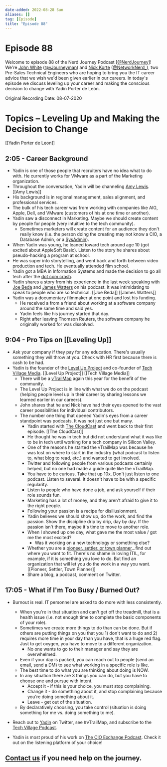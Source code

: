 ```yaml
---
date-added: 2022-08-28 Sun
aliases: []
tag: [Episode]
title: "Episode 88"
---
```


# Episode 88

Welcome to episode 88 of the Nerd Journey Podcast [[@NerdJourney](https://twitter.com/NerdJourney/)]! We're [John White](https://www.linkedin.com/in/vJourneyman/) ([@vJourneyman](https://twitter.com/vJourneyman)) and [Nick Korte](https://www.linkedin.com/in/nickkortenetworknerd/) ([@NetworkNerd_](https://twitter.com/NetworkNerd_/)), two Pre-Sales Technical Engineers who are hoping to bring you the IT career advice that we wish we'd been given earlier in our careers. In today's episode we discuss leveling up your career and making the conscious decision to change with Yadin Porter de León.  

Original Recording Date: 08-07-2020


Topics – Leveling Up and Making the Decision to Change
======================================================
[[Yadin Porter de Leon]] 


## 2:05 - Career Background
* Yadin is one of those people that recruiters have no idea what to do with.  He currently works for VMware as a part of the Marketing organization.
* Throughout the conversation, Yadin will be channeling [Amy Lewis](https://twitter.com/CommsNinja). [[Amy Lewis]]
* His background is in regional management, sales alignment, and professional services.
* The bulk of his tech career was from working with companies like AIG, Apple, Dell, and VMware (customers of his at one time or another).
* Yadin saw a disconnect in Marketing.  Maybe we should create content by people for people (very intuitive to the tech community).
	* Sometimes marketers will create content for an audience they don't really know (i.e. the person doing the creating may not know a CIO, a Database Admin, or a [SysAdmin](https://en.wikipedia.org/wiki/System_administrator)).
* When Yadin was young, he leaned toward tech around age 10 (got excited about AppleSoft Basic).  Listen to the story he shares about pseudo-hacking a program at school.
* He was super into storytelling, and went back and forth between video production and tech.  He eventually attended film school.
* Yadin got a MBA in Information Systems and made the decision to go all tech after the [dot com crash](https://www.newsweek.com/dotcom-bubble-crash-20-anniversary-technology-companies-ever-happen-again-1491385).
* Yadin shares a story from his experience in the last week speaking with [Joe Beda](https://twitter.com/jbeda) and [James Watters](https://twitter.com/wattersjames) on his podcast.  It was intimidating to speak to people who are so technical. [[Joe Beda]] [[James Watters]]
* Yadin was a documentary filmmaker at one point and lost his funding.
	* He received a from a friend about working at a software company around the same time and said yes.
	* Yadin feels like his journey started that day.
	* Right after leaving Thomson Reuters, the software company he originally worked for was dissolved.

## 9:04 - Pro Tips on [[Leveling Up]]
* Ask your company if they pay for any education.  There's usually something they will throw at you.  Check with HR first because there is cash to be had.
* Yadin is the founder of the [Level Up Project](https://twitter.com/tech_levelup) and co-founder of [Tech Village Media](https://www.linkedin.com/company/tech-village-media). [[Level Up Project]] [[Tech Village Media]]
	* There will be a [vTrailMap](https://twitter.com/hashtag/vtrailmap) again this year for the benefit of the community.
	* The Level Up Project is in line with what we do on the podcast (helping people level up in their career by sharing lessons we learned earlier in our careers).  
	* John shares that he and Nick have had their eyes opened to the vast career possibilities for individual contributors.
	* The number one thing that opened Yadin's eyes from a career standpoint was podcasts.  It was not just one but many.
		* Yadin started with [The CloudCast](https://www.thecloudcast.net/) and went back to their first episode.  [[The CloudCast]]
		* He thought he was in tech but did not understand what it was like to be in tech until working for a tech company in Silicon Valley.
		* One of the reasons he started the vTrailMap was because he was lost on where to start in the industry (what podcast to listen to, what blog to read, etc.) and wanted to get involved.
		* Twitter and following people from various podcasts certainly helped, but no one had made a guide quite like the vTrailMap.
		* You have to be curious.  Take that up 10x.  Don't just listen to one podcast.  Listen to several.  It doesn't have to be with a specific regularity.
		* Listen to people who have done a job, and ask yourself if their role sounds fun.
		* Marketing has a lot of money, and they aren't afraid to give it to the right people.
		* Following your passion is a recipe for disillusionment.  
		* Yadin believes we should show up, do the work, and find the passion.  Show the discipline drip by drip, day by day.  If the passion isn't there, maybe it's time to move to another role.
		* When I showed up one day, what gave me the most value / got me the most excited?
			* Was it working on a new technology or something else?
		* Whether you are a [pioneer, settler, or town planner](http://geek-whisperers.com/2016/02/the-pioneer-settler-town-planner-continuum-with-brian-gracely/)…find out where you want to fit.  There's no shame in loving ITIL, for example, if it is something you love to do.  But find an organization that will let you do the work in a way you want. [[Pioneer, Settler, Town Planner]]
		* Share a blog, a podcast, comment on Twitter.

## 17:05 - What if I'm Too Busy / Burned Out?
* Burnout is real.  IT personnel are asked to do more with less consistently.
	* When you're in that situation and can't get off the treadmill, that is a health issue (i.e. not enough time to complete the basic components of your role).  
	* Sometimes we create more things to do than can be done.  But if others are putting things on you that you 1) don't want to do and 2) requires more time in your day than you have, that is a huge red flag.  Just to get oxygen, you have to move to a different organization.
		* No one wants to go to their manager and say they are overwhelmed.
	* Even if your day is packed, you can reach out to people (send an email, send a DM) to see what working in a specific role is like.
	* The best time to do what you are thinking about doing is NOW.
	* In any situation there are 3 things you can do, but you have to choose one and pursue with intent.  
		* Accept it - if this is your choice, you must stop complaining.
		* Change it - do something about it, and stop complaining because you're doing something about it.
		* Leave - get out of the situation.
	* By declaratively choosing, you take control (situation is doing something for me vs. doing something to me).

* Reach out to [Yadin](https://twitter.com/porterdeleon) on Twitter, see #vTrailMap, and subscribe to the [Tech Village Podcast](https://soundcloud.com/techvillage).
* Yadin is most proud of his work on [The CIO Exchange Podcast](https://cio-exchange-podcast.simplecast.com/episodes).  Check it out on the listening platform of your choice!

## [Contact us](https://twitter.com/NerdJourney) if you need help on the journey.
